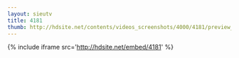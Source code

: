 ```yaml
---
layout: sieutv
title: 4181
thumb: http://hdsite.net/contents/videos_screenshots/4000/4181/preview_360p.mp4.jpg
---
```

{% include iframe src='http://hdsite.net/embed/4181' %}
 
